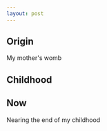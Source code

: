 ```yaml
---
layout: post
---
```


## Origin
My mother's womb

## Childhood

## Now
Nearing the end of my childhood
